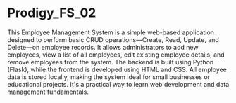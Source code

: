 # Prodigy_FS_02
This Employee Management System is a simple web-based application designed to perform basic CRUD operations—Create, Read, Update, and Delete—on employee records. It allows administrators to add new employees, view a list of all employees, edit existing employee details, and remove employees from the system. The backend is built using Python (Flask), while the frontend is developed using HTML and CSS. All employee data is stored locally, making the system ideal for small businesses or educational projects. It's a practical way to learn web development and data management fundamentals.
